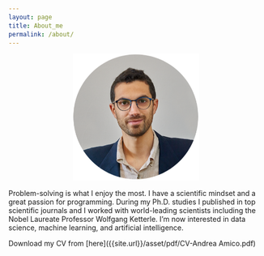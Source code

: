 ```yaml
---
layout: page
title: About_me
permalink: /about/
---
```


<p style="text-align:center;"><img src="/asset/images/about/me_r.png" alt="Me" height="250" width="250"></p>

Problem-solving is what I enjoy the most. I have a scientific mindset and a great passion for programming. During my Ph.D. studies I published in top scientific journals and I worked with world-leading scientists including the Nobel Laureate Professor Wolfgang Ketterle. I’m now interested in data science, machine learning, and artificial intelligence.

Download my CV from [here]({{site.url}}/asset/pdf/CV-Andrea Amico.pdf)
